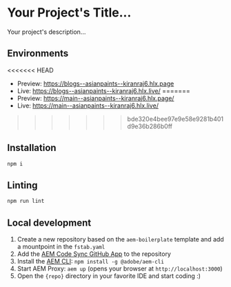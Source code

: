 # Your Project's Title...
Your project's description...

## Environments
<<<<<<< HEAD
- Preview: https://blogs--asianpaints--kiranraj6.hlx.page
- Live: https://blogs--asianpaints--kiranraj6.hlx.live/
=======
- Preview: https://main--asianpaints--kiranraj6.hlx.page/
- Live: https://main--asianpaints--kiranraj6.hlx.live/
>>>>>>> bde320e4bee97e9e58e9281b401d9e36b286b0ff

## Installation

```sh
npm i
```

## Linting

```sh
npm run lint
```

## Local development

1. Create a new repository based on the `aem-boilerplate` template and add a mountpoint in the `fstab.yaml`
1. Add the [AEM Code Sync GitHub App](https://github.com/apps/aem-code-sync) to the repository
1. Install the [AEM CLI](https://github.com/adobe/aem-cli): `npm install -g @adobe/aem-cli`
1. Start AEM Proxy: `aem up` (opens your browser at `http://localhost:3000`)
1. Open the `{repo}` directory in your favorite IDE and start coding :)
